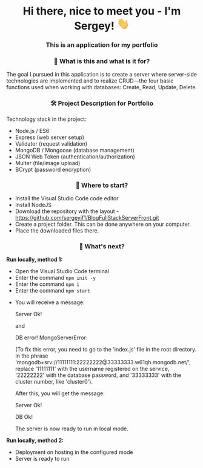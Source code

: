 <h1 align="center">Hi there, nice to meet you - I'm Sergey!
<img src="../imges/Hi.gif" height="32" alt="Hi" />
        </h1>

<h3 align="center">This is an application for my portfolio</h3>

<h3 align="center">👀 What is this and what is it for?</h3>

<p>The goal I pursued in this application is to create a server where server-side technologies are implemented and to realize CRUD—the four basic functions used when working with databases: Create, Read, Update, Delete.</p>

<h3 align="center">🛠 Project Description for Portfolio</h3>
<p>Technology stack in the project:</p>
<ul>
<li>Node.js / ES6</li>
<li>Express (web server setup)</li>
<li>Validator (request validation)</li>
<li>MongoDB / Mongoose (database management)</li>
<li>JSON Web Token (authentication/authorization)</li>
<li>Multer (file/image upload)</li>
<li>BCrypt (password encryption)</li>
</ul>

<h3 align="center">👀 Where to start?</h3>
        <ul>
            <li>Install the Visual Studio Code code editor</li>
            <li>Install NodeJS</li>
            <li>Download the repository with the layout - <a
                    href="https://github.com/sergeyif1/BlogFullStackServerFront.git"
                    class="link">https://github.com/sergeyif1/BlogFullStackServerFront.git</a></li>
            <li>Create a project folder. This can be done anywhere on your computer.</li>
            <li>Place the downloaded files there.</li>
        </ul>
<h3 align="center">👀 What's next?</h3>
        <p><strong>Run locally, method 1:</strong></p>
        <ul>
            <li>Open the Visual Studio Code terminal</li>
            <li>Enter the command <code>npm init -y</code></li>
            <li>Enter the command <code>npm i</code></li>
            <li>Enter the command <code>npm start</code></li>
            <li>
            <p>You will receive a message:</p>
            <p>Server Ok!</p>
            <p>and</p>
            <p>DB error! MongoServerError:</p>
            <p>(To fix this error, you need to go to the 'index.js' file in the root directory. In the phrase 'mongodb+srv://11111111:22222222@33333333.w61qh.mongodb.net/', replace '11111111' with the username registered on the service, '22222222' with the database password, and '33333333' with the cluster number, like 'cluster0').</p>
            <p>After this, you will get the message:</p>
            <p>Server Ok!</p>
            <p>DB Ok!</p>
            <p>The server is now ready to run in local mode.</p>
        </ul>
            <p><strong>Run locally, method 2:</strong></p>
        <ul>
            <li>Deployment on hosting in the configured mode</li>
            <li>Server is ready to run</li>
        </ul>
